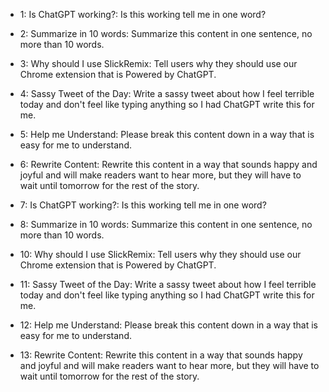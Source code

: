 - 1: Is ChatGPT working?: Is this working tell me in one word?

- 2: Summarize in 10 words: Summarize this content in one sentence, no more than 10 words.

- 3: Why should I use SlickRemix: Tell users why they should use our Chrome extension that is Powered by ChatGPT.

- 4: Sassy Tweet of the Day: Write a sassy tweet about how I feel terrible today and don't feel like typing anything so I had ChatGPT write this for me.

- 5: Help me Understand: Please break this content down in a way that is easy for me to understand.

- 6: Rewrite Content: Rewrite this content in a way that sounds happy and joyful and will make readers want to hear more, but they will have to wait until tomorrow for the rest of the story.

- 7: Is ChatGPT working?: Is this working tell me in one word?

- 8: Summarize in 10 words: Summarize this content in one sentence, no more than 10 words.

- 10: Why should I use SlickRemix: Tell users why they should use our Chrome extension that is Powered by ChatGPT.

- 11: Sassy Tweet of the Day: Write a sassy tweet about how I feel terrible today and don't feel like typing anything so I had ChatGPT write this for me.

- 12: Help me Understand: Please break this content down in a way that is easy for me to understand.

- 13: Rewrite Content: Rewrite this content in a way that sounds happy and joyful and will make readers want to hear more, but they will have to wait until tomorrow for the rest of the story.